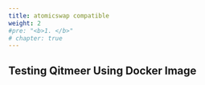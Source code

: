 ```yaml
---
title: atomicswap compatible
weight: 2
#pre: "<b>1. </b>"
# chapter: true
---
```


## Testing Qitmeer Using Docker Image
